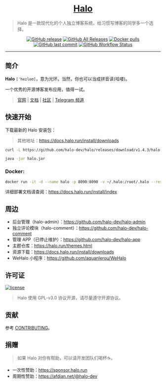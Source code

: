 <h1 align="center"><a href="https://github.com/halo-dev" target="_blank">Halo</a></h1>

> Halo 是一款现代化的个人独立博客系统，给习惯写博客的同学多一个选择。

<p align="center">
<a href="https://github.com/halo-dev/halo/releases"><img alt="GitHub release" src="https://img.shields.io/github/release/halo-dev/halo.svg?style=flat-square"/></a>
<a href="https://github.com/halo-dev/halo/releases"><img alt="GitHub All Releases" src="https://img.shields.io/github/downloads/halo-dev/halo/total.svg?style=flat-square"></a>
<a href="https://hub.docker.com/r/ruibaby/halo"><img alt="Docker pulls" src="https://img.shields.io/docker/pulls/ruibaby/halo?style=flat-square"></a>
<a href="https://github.com/halo-dev/halo/commits"><img alt="GitHub last commit" src="https://img.shields.io/github/last-commit/halo-dev/halo.svg?style=flat-square"></a>
<a href="https://github.com/halo-dev/halo/actions"><img alt="GitHub Workflow Status" src="https://img.shields.io/github/workflow/status/halo-dev/halo/Halo%20CI?style=flat-square"/></a>
</p>

------------------------------

## 简介

**Halo** `[ˈheɪloʊ]`，意为光环。当然，你也可以当成拼音读(哈喽)。

一个优秀的开源博客发布应用，值得一试。

> [官网](https://halo.run) | [文档](https://docs.halo.run) | [社区](https://bbs.halo.run) | [Telegram 频道](https://t.me/halo_dev)

## 快速开始

下载最新的 Halo 安装包：

> 其他地址：https://docs.halo.run/install/downloads

```bash
curl -L https://github.com/halo-dev/halo/releases/download/v1.4.3/halo-1.4.3.jar --output halo.jar
```

```bash
java -jar halo.jar
```

### Docker:

```bash
docker run -it -d --name halo -p 8090:8090 -v ~/.halo:/root/.halo --restart=always ruibaby/halo
```

详细部署文档请查阅：<https://docs.halo.run/install/index>

## 周边

- 后台管理（halo-admin）：<https://github.com/halo-dev/halo-admin>
- 独立评论模块（halo-comment）：<https://github.com/halo-dev/halo-comment>
- 管理 APP（已停止维护）：<https://github.com/halo-dev/halo-app>
- 主题仓库：<https://halo.run/themes.html>
- 资源下载：<https://docs.halo.run/install/downloads>
- WeHalo 小程序：<https://github.com/aquanlerou/WeHalo>

## 许可证

[![license](https://img.shields.io/github/license/halo-dev/halo.svg?style=flat-square)](https://github.com/halo-dev/halo/blob/master/LICENSE)

> Halo 使用 GPL-v3.0 协议开源，请尽量遵守开源协议。

## 贡献

参考 [CONTRIBUTING](./CONTRIBUTING.md)。

## 捐赠

> 如果 Halo 对你有帮助，可以请开发团队们喝杯☕️。

- 一次性赞助：<https://sponsor.halo.run>
- 周期性赞助：<https://afdian.net/@halo-dev>
